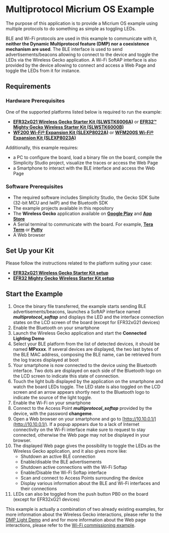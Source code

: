 # Multiprotocol Micrium OS Example

The purpose of this application is to provide a Micrium OS example using multiple protocols to do something as simple as toggling LEDs.

BLE and Wi-Fi protocols are used in this example to communicate with it, **neither the Dynamic Multiprotocol feature (DMP) nor a coexistence mechanism are used**.
The BLE interface is used to send advertisements/beacons allowing to connect to the device and toggle the LEDs via the Wireless Gecko application.
A Wi-Fi SoftAP interface is also provided by the device allowing to connect and access a Web Page and toggle the LEDs from it for instance.

## Requirements

### Hardware Prerequisites

One of the supported platforms listed below is required to run the example:

* [**EFR32xG21 Wireless Gecko Starter Kit (SLWSTK6006A)**](https://www.silabs.com/products/development-tools/wireless/efr32xg21-wireless-starter-kit) or
  [**EFR32™ Mighty Gecko Wireless Starter Kit (SLWSTK6000B)**](https://www.silabs.com/products/development-tools/wireless/mesh-networking/mighty-gecko-starter-kit)
* [**WF200 Wi-Fi® Expansion Kit (SLEXP8022A)**](https://www.silabs.com/products/development-tools/wireless/wi-fi/wf200-expansion-kit) or
  [**WFM200S Wi-Fi® Expansion Kit (SLEXP8023A)**](https://www.silabs.com/products/development-tools/wireless/wi-fi/wfm200-expansion-kit)

Additionally, this example requires:

* a PC to configure the board, load a binary file on the board, compile the Simplicity Studio project, visualize the traces or access the Web Page
* a Smartphone to interact with the BLE interface and access the Web Page

### Software Prerequisites

* The required software includes Simplicity Studio, the Gecko SDK Suite (32-bit MCU and lwIP) and the Bluetooth SDK
* The example projects available in this repository
* The **Wireless Gecko** application available on [**Google Play**](https://play.google.com/store/apps/details?id=com.siliconlabs.wirelessgecko) and [**App Store**](https://apps.apple.com/us/app/wireless-gecko/id1315784335)
* A Serial terminal to communicate with the board. For example, [**Tera Term**](https://osdn.net/projects/ttssh2/releases/) or [**Putty**](https://www.putty.org/)
* A Web browser 

## Set Up your Kit

Please follow the instructions related to the platform suiting your case:

* [**EFR32xG21 Wireless Gecko Starter Kit setup**](../../shared/doc/efr32xg21/efr32xg21-wfx-setup.md)
* [**EFR32 Mighty Gecko Wireless Starter Kit setup**](../../shared/doc/efr32mg12/efr32mg12-wfx-setup.md)

## Start the Example

1. Once the binary file transferred, the example starts sending BLE advertisements/beacons, launches a SoftAP interface named _**multiprotocol_softap**_
and displays the LED and the interface connection states on the LCD screen of the board (except for EFR32xG21 devices)
2. Enable the Bluetooth on your smartphone
3. Launch the Wireless Gecko application and start the **Connected Lighting Demo**
4. Select your BLE platform from the list of detected devices, it should be named **MPxxxx**.
If several devices are displayed, the two last bytes of the BLE MAC address, composing the BLE name, can be retrieved from the log traces displayed at boot
5. Your smartphone is now connected to the device using the Bluetooth interface.
Two dots are displayed on each side of the Bluetooth logo on the LCD screen to indicate this state of connection.
6. Touch the light bulb displayed by the application on the smartphone and watch the board LEDs toggle.
The LED state is also toggled on the LCD screen and an arrow appears shortly next to the Bluetooth logo to indicate the source of the light toggle.
7. Enable the Wi-Fi on your smartphone
8. Connect to the Access Point _**multiprotocol_softap**_ provided by the device, with the password **changeme**.
9. Open a Web browser on your smartphone and go to [http://10.10.0.1/](http://10.10.0.1/). If a popup appears due to a lack of Internet connectivity on the Wi-Fi interface
make sure to request to stay connected, otherwise the Web page may not be displayed in your browser. 
10. The displayed Web page gives the possibility to toggle the LEDs as the Wireless Gecko application, and it also gives more like:
    * Shutdown an active BLE connection
    * Enable/disable the BLE advertisements
    * Shutdown active connections with the Wi-Fi Softap
    * Enable/Disable the Wi-Fi Softap interface
    * Scan and connect to Access Points surrounding the device
    * Display various information about the BLE and Wi-Fi interfaces and their connections
11. LEDs can also be toggled from the push button PB0 on the board (except for EFR32xG21 devices)

This example is actually a combination of two already existing examples, for more information about the Wireless Gecko interactions, please refer to the [DMP Light Demo](https://www.silabs.com/documents/public/quick-start-guides/qsg155-dynamic-multiprotocol-demo-quick-start-guide.pdf) and
and for more information about the Web page interactions, please refer to the [Wi-Fi commissioning example](https://docs.silabs.com/wifi/wf200/content-source/getting-started/silabs/ssv4/gg11/wifi-commissioning-micriumos/interacting-with-the-example).
